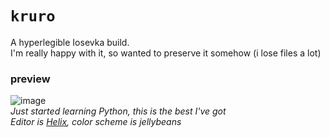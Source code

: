 # `kruro`
A hyperlegible Iosevka build.
<br />
I'm really happy with it, so wanted to preserve it somehow (i lose files a lot)

### preview
![image](https://github.com/user-attachments/assets/31cf7c43-a71f-4a16-bae1-5adcaf7abd8c)
<br />
*Just started learning Python, this is the best I've got*
<br />
*Editor is [Helix](https://github.com/helix-editor/), color scheme is jellybeans*
